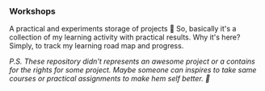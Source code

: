 ### Workshops
A practical and experiments storage of projects :thinking:
So, basically it's a collection of my learning activity with practical results. Why it's here? Simply, to track my learning road map and progress.

*P.S. These repository didn't represents an awesome project or a contains for the rights for some project. Maybe someone can inspires to take same courses or practical assignments to make hem self better. :muscle:*
